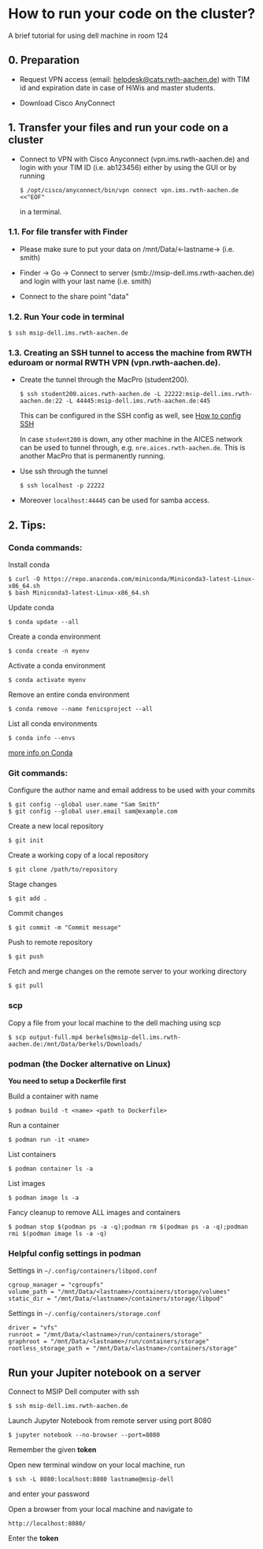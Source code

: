 # How to run your code on the cluster?

A brief tutorial for using dell machine in room 124

## 0. Preparation
* Request VPN access (email: helpdesk@cats.rwth-aachen.de) with TIM id and expiration date in case of HiWis and master students.

* Download Cisco AnyConnect

## 1. Transfer your files and run your code on a cluster

*  Connect to VPN with Cisco Anyconnect (vpn.ims.rwth-aachen.de) and login with your TIM ID (i.e. ab123456) either by using the GUI or by running

    ```$ /opt/cisco/anyconnect/bin/vpn connect vpn.ims.rwth-aachen.de <<"EOF"```

    in a terminal.

### 1.1. For file transfer with Finder

* Please make sure to put your data on /mnt/Data/<-lastname-> (i.e. smith) 

* Finder -> Go -> Connect to server (smb://msip-dell.ims.rwth-aachen.de) and login with your last name (i.e. smith)

* Connect to the share point "data"

### 1.2. Run Your code in terminal

    $ ssh msip-dell.ims.rwth-aachen.de

### 1.3. Creating an SSH tunnel to access the machine from RWTH eduroam or normal RWTH VPN (vpn.rwth-aachen.de).

* Create the tunnel through the MacPro (student200).

    ```$ ssh student200.aices.rwth-aachen.de -L 22222:msip-dell.ims.rwth-aachen.de:22 -L 44445:msip-dell.ims.rwth-aachen.de:445```

    This can be configured in the SSH config as well, see [How to config SSH](How_to_config_SSH.md)

    In case `student200` is down, any other machine in the AICES network can be used to tunnel through, e.g. `nre.aices.rwth-aachen.de`. This is another MacPro that is permanently running.

* Use ssh through the tunnel

    ```$ ssh localhost -p 22222```

* Moreover `localhost:44445` can be used for samba access.

## 2. Tips:

### Conda commands:

Install conda

    $ curl -O https://repo.anaconda.com/miniconda/Miniconda3-latest-Linux-x86_64.sh
    $ bash Miniconda3-latest-Linux-x86_64.sh

Update conda

    $ conda update --all

Create a conda environment

    $ conda create -n myenv

Activate a conda environment

    $ conda activate myenv

Remove an entire conda environment

    $ conda remove --name fenicsproject --all

List all conda environments

    $ conda info --envs

[more info on Conda](https://git-ce.rwth-aachen.de/msip/group-repo/-/blob/master/wiki/Conda_tips.md)
### Git commands:
 
Configure the author name and email address to be used with your commits

    $ git config --global user.name "Sam Smith"
    $ git config --global user.email sam@example.com

            
Create a new local repository

    $ git init

Create a working copy of a local repository

    $ git clone /path/to/repository

Stage changes

    $ git add .

Commit changes

    $ git commit -m "Commit message"

Push to remote repository

    $ git push

Fetch and merge changes on the remote server to your working directory

    $ git pull

### scp

Copy a file from your local machine to the dell maching using scp

    $ scp output-full.mp4 berkels@msip-dell.ims.rwth-aachen.de:/mnt/Data/berkels/Downloads/


### podman (the Docker alternative on Linux)

**You need to setup a Dockerfile first**

Build a container with name

    $ podman build -t <name> <path to Dockerfile>

Run a container

    $ podman run -it <name>

List containers

    $ podman container ls -a

List images 

    $ podman image ls -a

Fancy cleanup to remove ALL images and containers

    $ podman stop $(podman ps -a -q);podman rm $(podman ps -a -q);podman rmi $(podman image ls -a -q)

### Helpful config settings in podman

Settings in `~/.config/containers/libpod.conf`

    cgroup_manager = "cgroupfs"
    volume_path = "/mnt/Data/<lastname>/containers/storage/volumes"
    static_dir = "/mnt/Data/<lastname>/containers/storage/libpod"

Settings in `~/.config/containers/storage.conf`

    driver = "vfs"
    runroot = "/mnt/Data/<lastname>/run/containers/storage"
    graphroot = "/mnt/Data/<lastname>/run/containers/storage"
    rootless_storage_path = "/mnt/Data/<lastname>/containers/storage"

## Run your Jupiter notebook on a server

Connect to MSIP Dell computer with ssh

    $ ssh msip-dell.ims.rwth-aachen.de

Launch Jupyter Notebook from remote server using port 8080

    $ jupyter notebook --no-browser --port=8080

Remember the given **token**

Open new terminal window on your local machine, run

    $ ssh -L 8080:localhost:8080 lastname@msip-dell

and enter your password

Open a browser from your local machine and navigate to

    http://localhost:8080/

Enter the **token**





